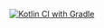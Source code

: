 [![Kotlin CI with Gradle](https://github.com/StanislavPashkov/Lambdas-extension-functions/actions/workflows/gradle.yml/badge.svg)](https://github.com/StanislavPashkov/Lambdas-extension-functions/actions/workflows/gradle.yml)
